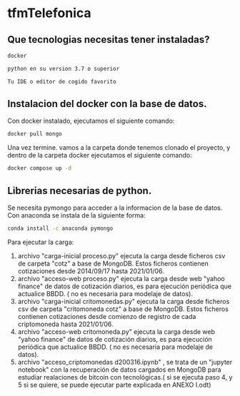 # tfmTelefonica


## Que tecnologias necesitas tener instaladas?

```bash
docker
```

```bash
python en su version 3.7 o superior
```

```bash
Tu IDE o editor de cogido favorito 
```


## Instalacion del docker con la base de datos.

Con docker instalado, ejecutamos el siguiente comando:
 
```bash
docker pull mongo 
```
Una vez termine. vamos a la carpeta donde tenemos clonado el proyecto, y dentro de la carpeta docker ejecutamos el siguiente comando:

```bash
docker compose up -d 
```

## Librerias necesarias de python.

Se necesita pymongo para acceder a la informacion de la base de datos. Con anaconda se instala de la siguiente forma:

```bash
conda install -c anaconda pymongo
```

Para ejecutar la carga:
1. archivo "carga-inicial proceso.py" ejecuta la carga desde ficheros csv de carpeta "cotz" a base de MongoDB.
   Estos ficheros contienen cotizaciones desde 2014/09/17 hasta 2021/01/06. 
2. archivo "acceso-web proceso.py" ejecuta la carga desde web "yahoo finance" de datos de cotización diarios, 
   es para ejecución periódica que actualice BBDD. ( no es necesaria para modelaje de datos).
3. archivo "carga-inicial critomonedas.py" ejecuta la carga desde ficheros csv de carpeta "critomoneda cotz" a base de MongoDB.
   Estos ficheros contienen cotizaciones desde comienzo de registro de cada criptomoneda hasta 2021/01/06. 
4. archivo "acceso-web critomoneda.py" ejecuta la carga desde web "yahoo finance" de datos de cotización diarios, 
   es para ejecución periódica que actualice BBDD. ( no es necesaria para modelaje de datos).
5. archivo "acceso_criptomonedas d200316.ipynb" , se trata de un "jupyter notebook" con la recuperación de datos cargados
   en MongoDB para estudiar realaciones de bitcoin con tecnológicas.( si se ejecuta paso 4, y 5 si se quiere, se puede 
   ejecutar parte explicada en ANEXO I.odt)
